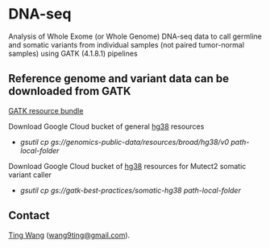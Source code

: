 # DNA-seq

Analysis of Whole Exome (or Whole Genome) DNA-seq data to call germline and somatic variants from individual samples (not paired tumor-normal samples) using GATK (4.1.8.1) pipelines

## Reference genome and variant data can be downloaded from GATK

[GATK resource bundle](https://gatk.broadinstitute.org/hc/en-us/articles/360035890811-Resource-bundle)

Download Google Cloud bucket of general [hg38](https://console.cloud.google.com/storage/browser/genomics-public-data/resources/broad/hg38/v0/) resources

* *gsutil cp gs://genomics-public-data/resources/broad/hg38/v0 path-local-folder*

Download Google Cloud bucket of [hg38](https://console.cloud.google.com/storage/browser/gatk-best-practices/somatic-hg38?pageState=(%22StorageObjectListTable%22:(%22f%22:%22%255B%255D%22))&prefix=&forceOnObjectsSortingFiltering=false) resources for Mutect2 somatic variant caller

* *gsutil cp gs://gatk-best-practices/somatic-hg38 path-local-folder*

## Contact
[Ting Wang](http://wt2015-github.github.io/) (wang9ting@gmail.com).
